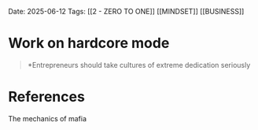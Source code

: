 Date: 2025-06-12
Tags: [[2 - ZERO TO ONE]] [[MINDSET]] [[BUSINESS]] 

# Work on hardcore mode

>*Entrepreneurs should take cultures of extreme dedication seriously 
# References 
The mechanics of mafia 